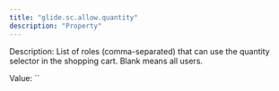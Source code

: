 ```yaml
---
title: "glide.sc.allow.quantity"
description: "Property"
---
```


Description: List of roles (comma-separated) that can use the quantity selector in the shopping cart. Blank means all users.

Value: ``